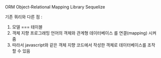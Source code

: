 ORM Object-Relational Mapping Library Sequelize

기존 쿼리와 다른 점 : 
1. 모델 === 테이블
2. 객체 지향 프로그래밍 언어의 객체와 관계형 데이터베이스 를 연결(mapping) 시켜줌
3. 따라서 javascript와 같은 객체 지향 코드에서 작성한 객체로 데이터베이스를 조작할 수 있음